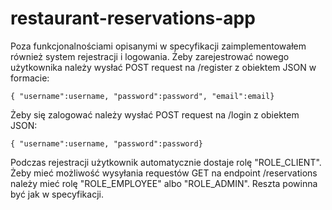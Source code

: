 # restaurant-reservations-app

Poza funkcjonalnościami opisanymi w specyfikacji zaimplementowałem również system rejestracji i logowania. Żeby zarejestrować nowego użytkownika
należy wysłać POST request na /register z obiektem JSON w formacie:
```
{ "username":username, "password":password", "email":email}
```
Żeby się zalogować należy wysłać POST request na /login z obiektem JSON:
```
{ "username":username, "password":password}
```
Podczas rejestracji użytkownik automatycznie dostaje rolę "ROLE_CLIENT". Żeby mieć możliwość wysyłania requestów GET na endpoint /reservations 
należy mieć rolę "ROLE_EMPLOYEE" albo "ROLE_ADMIN". Reszta powinna być jak w specyfikacji.
